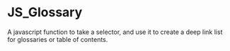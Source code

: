 JS_Glossary
===========

A javascript function to take a selector, and use it to create a deep link list for glossaries or table of contents.
